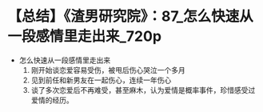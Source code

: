 # 【总结】《渣男研究院》：87_怎么快速从一段感情里走出来_720p

-   怎么快速从一段感情里走出来
    1.  刚开始谈恋爱容易受伤，被甩后伤心哭泣一个多月
    2.  见到前任和新男友在一起伤心，连续一年伤心
    3.  谈了多次恋爱后不再难受，甚至麻木，认为爱情是概率事件，珍惜感受过爱情的经历。